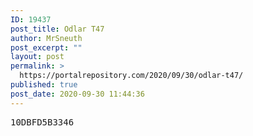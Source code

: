 ```yaml
---
ID: 19437
post_title: Odlar T47
author: MrSneuth
post_excerpt: ""
layout: post
permalink: >
  https://portalrepository.com/2020/09/30/odlar-t47/
published: true
post_date: 2020-09-30 11:44:36
---
```

<pre>10DBFD5B3346</pre>